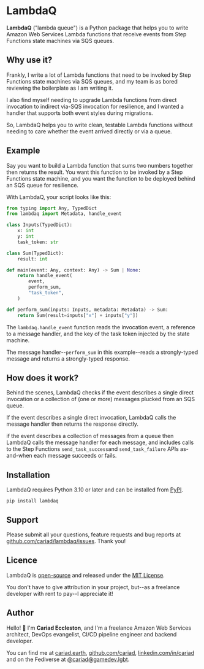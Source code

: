 # LambdaQ

**LambdaQ** ("lambda queue") is a Python package that helps you to write Amazon Web Services Lambda functions that receive events from Step Functions state machines via SQS queues.

## Why use it?

Frankly, I write a lot of Lambda functions that need to be invoked by Step Functions state machines via SQS queues, and my team is as bored reviewing the boilerplate as I am writing it.

I also find myself needing to upgrade Lambda functions from direct invocation to indirect via-SQS invocation for resilience, and I wanted a handler that supports both event styles during migrations.

So, LambdaQ helps you to write clean, testable Lambda functions without needing to care whether the event arrived directly or via a queue.

## Example

Say you want to build a Lambda function that sums two numbers together then returns the result. You want this function to be invoked by a Step Functions state machine, and you want the function to be deployed behind an SQS queue for resilience.

With LambdaQ, your script looks like this:

```python
from typing import Any, TypedDict
from lambdaq import Metadata, handle_event

class Inputs(TypedDict):
    x: int
    y: int
    task_token: str

class Sum(TypedDict):
    result: int

def main(event: Any, context: Any) -> Sum | None:
    return handle_event(
        event,
        perform_sum,
        "task_token",
    )

def perform_sum(inputs: Inputs, metadata: Metadata) -> Sum:
    return Sum(result=inputs["x"] + inputs["y"])
```

The `lambdaq.handle_event` function reads the invocation event, a reference to a message handler, and the key of the task token injected by the state machine.

The message handler--`perform_sum` in this example--reads a strongly-typed message and returns a strongly-typed response.

## How does it work?

Behind the scenes, LambdaQ checks if the event describes a single direct invocation or a collection of (one or more) messages plucked from an SQS queue.

If the event describes a single direct invocation, LambdaQ calls the message handler then returns the response directly.

if the event describes a collection of messages from a queue then LambdaQ calls the message handler for each message, and includes calls to the Step Functions `send_task_success`and `send_task_failure` APIs as-and-when each message succeeds or fails.

## Installation

LambdaQ requires Python 3.10 or later and can be installed from [PyPI](https://pypi.org/project/lambdaq/).

```shell
pip install lambdaq
```

## Support

Please submit all your questions, feature requests and bug reports at [github.com/cariad/lambdaq/issues](https://github.com/cariad/lambdaq/issues). Thank you!

## Licence

LambdaQ is [open-source](https://github.com/cariad/lambdaq) and released under the [MIT License](https://github.com/cariad/lambdaq/blob/main/LICENSE).

You don't have to give attribution in your project, but--as a freelance developer with rent to pay--I appreciate it!

## Author

Hello! 👋 I'm **Cariad Eccleston**, and I'm a freelance Amazon Web Services architect, DevOps evangelist, CI/CD pipeline engineer and backend developer.

You can find me at [cariad.earth](https://cariad.earth), [github.com/cariad](https://github.com/cariad), [linkedin.com/in/cariad](https://linkedin.com/in/cariad) and on the Fediverse at [@cariad@gamedev.lgbt](https://gamedev.lgbt/@cariad).
